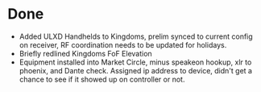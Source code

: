 # Done

- Added ULXD Handhelds to Kingdoms, prelim synced to current config on receiver, RF coordination needs to be updated for holidays.
- Briefly redlined Kingdoms FoF Elevation
- Equipment installed into Market Circle, minus speakeon hookup, xlr to phoenix, and Dante check. Assigned ip address to device, didn't get a chance to see if it showed up on controller or not.
